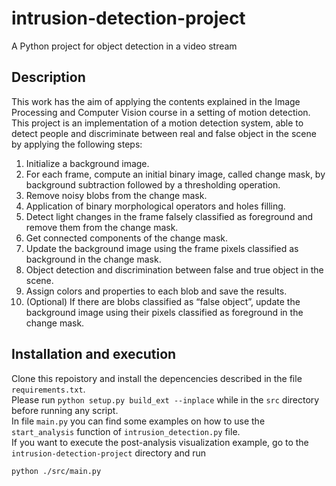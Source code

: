 # intrusion-detection-project
A Python project for object detection in a video stream
## Description
This work has the aim of applying the contents explained in the Image Processing and Computer Vision course in a setting of motion detection.
This project is an implementation of a motion detection system, able to detect people and discriminate between real and false object in the scene by applying the following steps:
1. Initialize a background image.
2. For each frame, compute an initial binary image, called change mask, by background subtraction followed by a thresholding operation.
3. Remove noisy blobs from the change mask.
4. Application of binary morphological operators and holes filling.
5. Detect light changes in the frame falsely classified as foreground and remove them from the change mask.
6. Get connected components of the change mask.
7. Update the background image using the frame pixels classified as background in the change mask.
8. Object detection and discrimination between false and true object in the scene.
9. Assign colors and properties to each blob and save the results.
10. (Optional) If there are blobs classified as “false object”, update the background image using their pixels classified as foreground in the change mask.

## Installation and execution
Clone this repoistory and install the depencencies described in the file `requirements.txt`.\
Please run <code>python setup.py build_ext --inplace</code> while in the <code>src</code> directory before running any script.\
In file `main.py` you can find some examples on how to use the `start_analysis` function of `intrusion_detection.py` file.\
If you want to execute the post-analysis visualization example, go to the `intrusion-detection-project` directory and run 
```
python ./src/main.py
```
